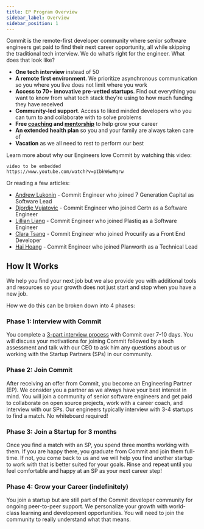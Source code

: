 ```yaml
---
title: EP Program Overview
sidebar_label: Overview
sidebar_position: 1
---
```


Commit is the remote-first developer community where senior software engineers get paid to find their next career opportunity, all while skipping the traditional tech interview. We do what’s right for the engineer. What does that look like?

- **One tech interview** instead of 50
- **A remote first environment**. We prioritize asynchronous communication so you where you live does not limit where you work
- **Access to 70+ innovative pre-vetted startups**. Find out everything you want to know from what tech stack they're using to how much funding they have received 
- **Community-led support**. Access to liked minded developers who you can turn to and collaborate with to solve problems
- **Free [coaching](epresources/ep-coaching-guide) and [mentorship](contribute/mentorship)** to help grow your career
- **An extended health plan** so you and your family are always taken care of
- **Vacation** as we all need to rest to perform our best

Learn more about why our Engineers love Commit by watching this video:

```
video to be embedded
https://www.youtube.com/watch?v=pIbkW6wMqrw 
```

Or reading a few articles:
- [Andrew Lukonin](https://commit.dev/2021/10/14/committed-to-success-andrew-lukonin/) - Commit Engineer who joined 7 Generation Capital as Software Lead
- [Djordje Vujatovic](https://commit.dev/2021/09/23/committed-to-success-djordje-vujatovic/) - Commit Engineer who joined Certn as a Software Engineer
- [Lillian Liang](https://commit.dev/2020/08/14/committed-to-success-lillian-liang-plastiq-inc/) - Commit Engineer who joined Plastiq as a Software Engineer
- [Clara Tsang](https://commit.dev/2020/03/25/committed-to-success-clara-tsang-software-engineer-at-procurify/) - Commit Engineer who joined Procurify as a Front End Developer 
- [Hai Hoang](https://commit.dev/2020/03/31/hpsg234lc1x77d5pv7yaii6gsyc64a/) - Commit Engineer who joined Planworth as a Technical Lead

## How It Works

We help you find your next job but we also provide you with additional tools and resources so your growth does not just start and stop when you have a new job. 

How we do this can be broken down into 4 phases:

### Phase 1: Interview with Commit

You complete a [3-part interview process](https://docs.commit.dev/eps/ep-applying#interview-process) with Commit over 7-10 days. You will discuss your motivations for joining Commit followed by a tech assessment and talk with our CEO to ask him any questions about us or working with the Startup Partners (SPs) in our community. 

### Phase 2: Join Commit

After receiving an offer from Commit, you become an Engineering Partner (EP). We consider you a partner as we always have your best interest in mind. You will join a community of senior software engineers and get paid to collaborate on open source projects, work with a career coach, and interview with our SPs. Our engineers typically interview with 3-4 startups to find a match. No whiteboard required! 

### Phase 3: Join a Startup for 3 months

Once you find a match with an SP, you spend three months working with them. If you are happy there, you graduate from Commit and join them full-time. If not, you come back to us and we will help you find another startup to work with that is better suited for your goals. Rinse and repeat until you feel comfortable and happy at an SP as your next career step!

### Phase 4: Grow your Career (indefinitely)

You join a startup but are still part of the Commit developer community for ongoing peer-to-peer support. We personalize your growth with world-class learning and development opportunities. You will need to join the community to really understand what that means. 

